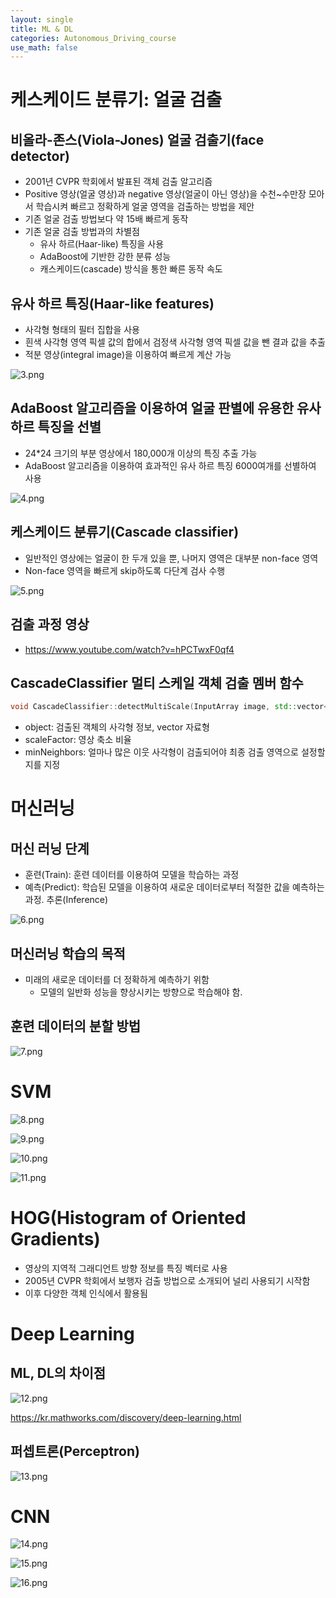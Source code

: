 ```yaml
---
layout: single
title: ML & DL
categories: Autonomous_Driving_course
use_math: false
---
```


# 케스케이드 분류기: 얼굴 검출
## 비올라-존스(Viola-Jones) 얼굴 검출기(face detector)
* 2001년 CVPR 학회에서 발표된 객체 검출 알고리즘
* Positive 영상(얼굴 영상)과 negative 영상(얼굴이 아닌 영상)을 수천~수만장 모아서 학습시켜 빠르고 정확하게 얼굴 영역을 검출하는 방법을 제안
* 기존 얼굴 검출 방법보다 약 15배 빠르게 동작
* 기존 얼굴 검출 방법과의 차별점   
    * 유사 하르(Haar-like) 특징을 사용
    * AdaBoost에 기반한 강한 분류 성능
    * 캐스케이드(cascade) 방식을 통한 빠른 동작 속도

## 유사 하르 특징(Haar-like features)
* 사각형 형태의 필터 집합을 사용
* 흰색 사각형 영역 픽셀 값의 합에서 검정색 사각형 영역 픽셀 값을 뺀 결과 값을 추출
* 적분 영상(integral image)을 이용하여 빠르게 계산 가능

![3.png](../../../images/Autonomous_Driving/Week7/3.png)
<br>

## AdaBoost 알고리즘을 이용하여 얼굴 판별에 유용한 유사 하르 특징을 선별
* 24*24 크기의 부분 영상에서 180,000개 이상의 특징 추출 가능
* AdaBoost 알고리즘을 이용하여 효과적인 유사 하르 특징 6000여개를 선별하여 사용

![4.png](../../../images/Autonomous_Driving/Week7/4.png)
<br>

## 케스케이드 분류기(Cascade classifier)
* 일반적인 영상에는 얼굴이 한 두개 있을 뿐, 나머지 영역은 대부분 non-face 영역
* Non-face 영역을 빠르게 skip하도록 다단계 검사 수행

![5.png](../../../images/Autonomous_Driving/Week7/5.png)
<br>

## 검출 과정 영상

* https://www.youtube.com/watch?v=hPCTwxF0qf4

## CascadeClassifier 멀티 스케일 객체 검출 멤버 함수

```cpp
void CascadeClassifier::detectMultiScale(InputArray image, std::vector<Rect>& objects, double scaleFacor = 1.1, int minNeighbors = 3, int flags = 0, Size minSize = Size(), Size maxSize = Size());
```

* object: 검출된 객체의 사각형 정보, vector<Rect> 자료형
* scaleFactor: 영상 축소 비율
* minNeighbors: 얼마나 많은 이웃 사각형이 검출되어야 최종 검출 영역으로 설정할지를 지정

# 머신러닝
## 머신 러닝 단계
* 훈련(Train): 훈련 데이터를 이용하여 모델을 학습하는 과정 
* 예측(Predict): 학습된 모델을 이용하여 새로운 데이터로부터 적절한 값을 예측하는 과정. 추론(Inference)

![6.png](../../../images/Autonomous_Driving/Week7/6.png)
<br>

## 머신러닝 학습의 목적
* 미래의 새로운 데이터를 더 정확하게 예측하기 위함
    * 모델의 일반화 성능을 향상시키는 방향으로 학습해야 함.

## 훈련 데이터의 분할 방법

![7.png](../../../images/Autonomous_Driving/Week7/7.png)
<br>

# SVM

![8.png](../../../images/Autonomous_Driving/Week7/8.png)
<br>

![9.png](../../../images/Autonomous_Driving/Week7/9.png)
<br>

![10.png](../../../images/Autonomous_Driving/Week7/10.png)
<br>

![11.png](../../../images/Autonomous_Driving/Week7/11.png)
<br>

# HOG(Histogram of Oriented Gradients)
* 영상의 지역적 그래디언트 방향 정보를 특징 벡터로 사용
* 2005년 CVPR 학회에서 보행자 검출 방법으로 소개되어 널리 사용되기 시작함
* 이후 다양한 객체 인식에서 활용됨

# Deep Learning
## ML, DL의 차이점

![12.png](../../../images/Autonomous_Driving/Week7/12.png)
<br>

https://kr.mathworks.com/discovery/deep-learning.html

## 퍼셉트론(Perceptron)

![13.png](../../../images/Autonomous_Driving/Week7/13.png)
<br>

# CNN

![14.png](../../../images/Autonomous_Driving/Week7/14.png)
<br>

![15.png](../../../images/Autonomous_Driving/Week7/15.png)
<br>

![16.png](../../../images/Autonomous_Driving/Week7/16.png)
<br>

